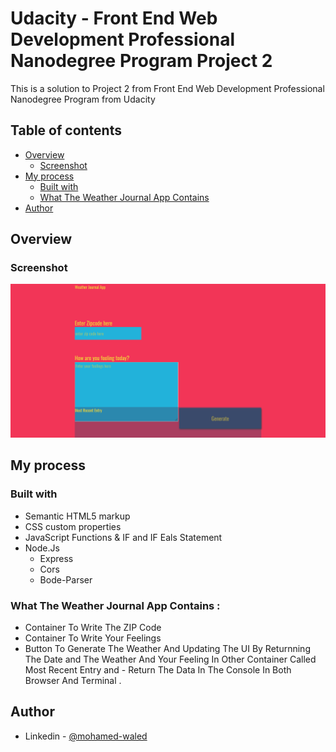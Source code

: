 # Udacity - Front End Web Development Professional Nanodegree Program Project 2

This is a solution to Project 2 from Front End Web Development Professional Nanodegree Program from Udacity

## Table of contents

- [Overview](#overview)
  - [Screenshot](#screenshot)
- [My process](#my-process)
  - [Built with](#built-with)
  - [What The Weather Journal App Contains](#what-the-weather-journal-app-contains)
- [Author](#author)

## Overview

### Screenshot

![](https://raw.githubusercontent.com/Mohamed-Waled/Weather-Journal-App/main/Images/Screenshot%202022-03-11%20at%2011-21-03%20Weather%20Journal.png)

## My process

### Built with

- Semantic HTML5 markup
- CSS custom properties
- JavaScript Functions & IF and IF Eals Statement
- Node.Js
    - Express 
    - Cors 
    - Bode-Parser

### What The Weather Journal App Contains :
- Container To Write The ZIP Code
- Container To Write Your Feelings
- Button To Generate The Weather And Updating The UI By Returnning The Date and The Weather And Your Feeling In Other Container Called Most Recent Entry and - Return The Data In The Console In Both Browser And Terminal .

## Author

- Linkedin - [@mohamed-waled](https://www.linkedin.com/in/mohamed-waled-82a51a1bb/)